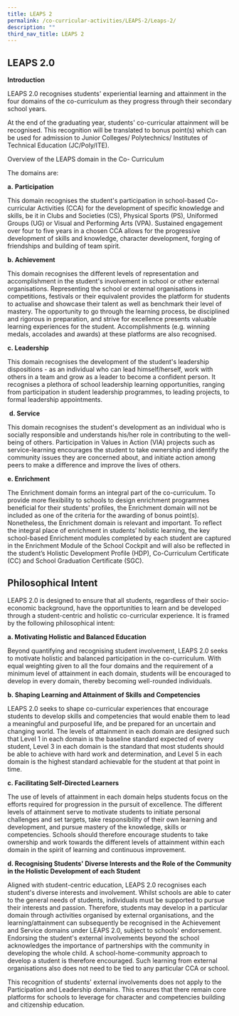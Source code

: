 ```yaml
---
title: LEAPS 2
permalink: /co-curricular-activities/LEAPS-2/Leaps-2/
description: ""
third_nav_title: LEAPS 2
---
```



## LEAPS 2.0

**Introduction**

LEAPS 2.0 recognises students' experiential learning and attainment in the four domains of the co-curriculum as they progress through their secondary school years.

At the end of the graduating year, students' co-curricular attainment will be recognised. This recognition will be translated to bonus point(s) which can be used for admission to Junior Colleges/ Polytechnics/ Institutes of Technical Education (JC/Poly/ITE).

Overview of the LEAPS domain in the Co- Curriculum

The domains are: 

**a.** **Participation**

This domain recognises the student's participation in school-based Co-curricular Activities (CCA) for the development of specific knowledge and skills, be it in Clubs and Societies (CS), Physical Sports (PS), Uniformed Groups (UG) or Visual and Performing Arts (VPA). Sustained engagement over four to five years in a chosen CCA allows for the progressive development of skills and knowledge, character development, forging of friendships and building of team spirit. 

**b. Achievement**  

This domain recognises the different levels of representation and accomplishment in the student's involvement in school or other external organisations. Representing the school or external organisations in competitions, festivals or their equivalent provides the platform for students to actualise and showcase their talent as well as benchmark their level of mastery. The opportunity to go through the learning process, be disciplined and rigorous in preparation, and strive for excellence presents valuable learning experiences for the student. Accomplishments (e.g. winning medals, accolades and awards) at these platforms are also recognised. 

**c. Leadership**  

This domain recognises the development of the student's leadership dispositions - as an individual who can lead himself/herself, work with others in a team and grow as a leader to become a confident person. It recognises a plethora of school leadership learning opportunities, ranging from participation in student leadership programmes, to leading projects, to formal leadership appointments. 

 **d. Service**

This domain recognises the student's development as an individual who is socially responsible and understands his/her role in contributing to the well-being of others. Participation in Values in Action (VIA) projects such as service-learning encourages the student to take ownership and identify the community issues they are concerned about, and initiate action among peers to make a difference and improve the lives of others.

**e. Enrichment**  

The Enrichment domain forms an integral part of the co-curriculum. To provide more flexibility to schools to design enrichment programmes beneficial for their students' profiles, the Enrichment domain will not be included as one of the criteria for the awarding of bonus point(s). Nonetheless, the Enrichment domain is relevant and important. To reflect the integral place of enrichment in students’ holistic learning, the key school-based Enrichment modules completed by each student are captured in the Enrichment Module of the School Cockpit and will also be reflected in the student’s Holistic Development Profile (HDP), Co-Curriculum Certificate (CC) and School Graduation Certificate (SGC).  

Philosophical Intent
--------------------

LEAPS 2.0 is designed to ensure that all students, regardless of their socio-economic background, have the opportunities to learn and be developed through a student-centric and holistic co-curricular experience. It is framed by the following philosophical intent: 

**a. Motivating Holistic and Balanced Education**



  

Beyond quantifying and recognising student involvement, LEAPS 2.0 seeks to motivate holistic and balanced participation in the co-curriculum. With equal weighting given to all the four domains and the requirement of a minimum level of attainment in each domain, students will be encouraged to develop in every domain, thereby becoming well-rounded individuals.

  



**b. Shaping Learning and Attainment of Skills and Competencies**



  

LEAPS 2.0 seeks to shape co-curricular experiences that encourage students to develop skills and competencies that would enable them to lead a meaningful and purposeful life, and be prepared for an uncertain and changing world. The levels of attainment in each domain are designed such that Level 1 in each domain is the baseline standard expected of every student, Level 3 in each domain is the standard that most students should be able to achieve with hard work and determination, and Level 5 in each domain is the highest standard achievable for the student at that point in time. 

  


**c. Facilitating Self-Directed Learners**



  

The use of levels of attainment in each domain helps students focus on the efforts required for progression in the pursuit of excellence. The different levels of attainment serve to motivate students to initiate personal challenges and set targets, take responsibility of their own learning and development, and pursue mastery of the knowledge, skills or competencies. Schools should therefore encourage students to take ownership and work towards the different levels of attainment within each domain in the spirit of learning and continuous improvement.

  



**d. Recognising Students' Diverse Interests and the Role of the Community in the Holistic Development of each Student**



  

Aligned with student-centric education, LEAPS 2.0 recognises each student's diverse interests and involvement. Whilst schools are able to cater to the general needs of students, individuals must be supported to pursue their interests and passion. Therefore, students may develop in a particular domain through activities organised by external organisations, and the learning/attainment can subsequently be recognised in the Achievement and Service domains under LEAPS 2.0, subject to schools' endorsement. Endorsing the student's external involvements beyond the school acknowledges the importance of partnerships with the community in developing the whole child. A school-home-community approach to develop a student is therefore encouraged. Such learning from external organisations also does not need to be tied to any particular CCA or school. 

  

This recognition of students' external involvements does not apply to the Participation and Leadership domains. This ensures that there remain core platforms for schools to leverage for character and competencies building and citizenship education.